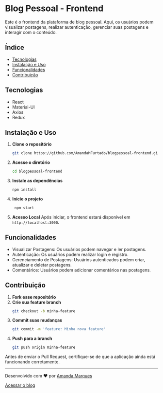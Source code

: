 # Blog Pessoal - Frontend

Este é o frontend da plataforma de blog pessoal. Aqui, os usuários podem visualizar postagens, realizar autenticação, gerenciar suas postagens e interagir com o conteúdo.

## Índice

- [Tecnologias](#tecnologias)
- [Instalação e Uso](#instalação-e-uso)
- [Funcionalidades](#funcionalidades)
- [Contribuição](#contribuição)

## Tecnologias

- React
- Material-UI
- Axios
- Redux

## Instalação e Uso

1. **Clone o repositório**
   ```bash
   git clone https://github.com/AmandaMFurtado/blogpessoal-frontend.git
   
2. **Acesse o diretório**
   ```bash
   cd blogpessoal-frontend

3. **Instale as dependências**
   ```bash
   npm install
4. **Inicie o projeto**
   ```bash
    npm start
5. **Acesso Local**
   Após iniciar, o frontend estará disponível em `http://localhost:3000`.

## Funcionalidades

- Visualizar Postagens: Os usuários podem navegar e ler postagens.
- Autenticação: Os usuários podem realizar login e registro.
- Gerenciamento de Postagens: Usuários autenticados podem criar, atualizar e deletar postagens.
- Comentários: Usuários podem adicionar comentários nas postagens.

## Contribuição

1. **Fork esse repositório**
2. **Crie sua feature branch** 
    ```bash
    git checkout -b minha-feature
    ```
3. **Commit suas mudanças** 
    ```bash
    git commit -m 'feature: Minha nova feature'
    ```
4. **Push para a branch** 
    ```bash
    git push origin minha-feature
    ```

Antes de enviar o Pull Request, certifique-se de que a aplicação ainda está funcionando corretamente.


---

Desenvolvido com ♥ por [Amanda Marques](https://github.com/AmandaMFurtado)

 [Acessar o blog](https://blog-pi-red.vercel.app/login)




   




